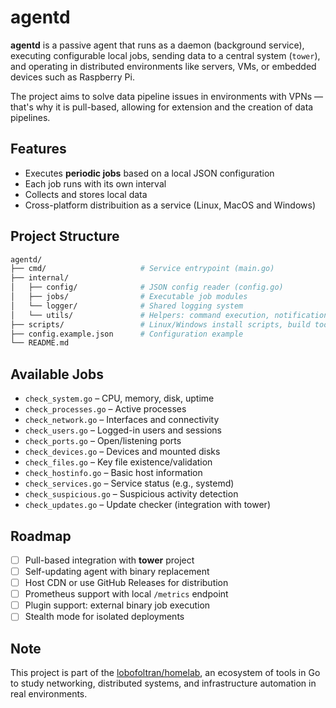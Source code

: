 # agentd

**agentd** is a passive agent that runs as a daemon (background service), executing configurable local jobs, sending data to a central system (`tower`), and operating in distributed environments like servers, VMs, or embedded devices such as Raspberry Pi.

The project aims to solve data pipeline issues in environments with VPNs — that's why it is pull-based, allowing for extension and the creation of data pipelines.

## Features

- Executes **periodic jobs** based on a local JSON configuration
- Each job runs with its own interval
- Collects and stores local data
- Cross-platform distribuition as a service (Linux, MacOS and Windows)

## Project Structure

```bash
agentd/
├── cmd/                     # Service entrypoint (main.go)
├── internal/
│   ├── config/              # JSON config reader (config.go)
│   ├── jobs/                # Executable job modules
│   └── logger/              # Shared logging system
│   └── utils/               # Helpers: command execution, notifications, results
├── scripts/                 # Linux/Windows install scripts, build tools
├── config.example.json      # Configuration example
└── README.md
```

## Available Jobs

- `check_system.go` – CPU, memory, disk, uptime
- `check_processes.go` – Active processes
- `check_network.go` – Interfaces and connectivity
- `check_users.go` – Logged-in users and sessions
- `check_ports.go` – Open/listening ports
- `check_devices.go` – Devices and mounted disks
- `check_files.go` – Key file existence/validation
- `check_hostinfo.go` – Basic host information
- `check_services.go` – Service status (e.g., systemd)
- `check_suspicious.go` – Suspicious activity detection
- `check_updates.go` – Update checker (integration with tower)

## Roadmap

- [ ] Pull-based integration with **tower** project
- [ ] Self-updating agent with binary replacement
- [ ] Host CDN or use GitHub Releases for distribution
- [ ] Prometheus support with local `/metrics` endpoint
- [ ] Plugin support: external binary job execution
- [ ] Stealth mode for isolated deployments

## Note

This project is part of the [lobofoltran/homelab](https://github.com/lobofoltran/homelab), an ecosystem of tools in Go to study networking, distributed systems, and infrastructure automation in real environments.